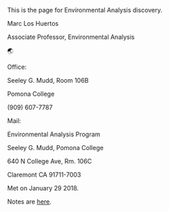This is the page for Environmental Analysis discovery.


Marc Los Huertos

Associate Professor, Environmental Analysis

🌏
 
 
Office:

Seeley G. Mudd, Room 106B

Pomona College

(909) 607-7787



Mail: 

Environmental Analysis Program 

Seeley G. Mudd, Pomona College 

640 N College Ave, Rm. 106C

Claremont CA 91711-7003



Met on January 29 2018.

Notes are [here](https://github.com/Pomona-ITS/hpc/blob/master/discovery/envsciences/meeting_notes_jan29.md).

